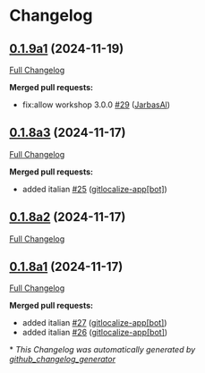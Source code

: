 # Changelog

## [0.1.9a1](https://github.com/OpenVoiceOS/skill-ovos-parrot/tree/0.1.9a1) (2024-11-19)

[Full Changelog](https://github.com/OpenVoiceOS/skill-ovos-parrot/compare/0.1.8a3...0.1.9a1)

**Merged pull requests:**

- fix:allow workshop 3.0.0 [\#29](https://github.com/OpenVoiceOS/skill-ovos-parrot/pull/29) ([JarbasAl](https://github.com/JarbasAl))

## [0.1.8a3](https://github.com/OpenVoiceOS/skill-ovos-parrot/tree/0.1.8a3) (2024-11-17)

[Full Changelog](https://github.com/OpenVoiceOS/skill-ovos-parrot/compare/0.1.8a2...0.1.8a3)

**Merged pull requests:**

- added italian [\#25](https://github.com/OpenVoiceOS/skill-ovos-parrot/pull/25) ([gitlocalize-app[bot]](https://github.com/apps/gitlocalize-app))

## [0.1.8a2](https://github.com/OpenVoiceOS/skill-ovos-parrot/tree/0.1.8a2) (2024-11-17)

[Full Changelog](https://github.com/OpenVoiceOS/skill-ovos-parrot/compare/0.1.8a1...0.1.8a2)

## [0.1.8a1](https://github.com/OpenVoiceOS/skill-ovos-parrot/tree/0.1.8a1) (2024-11-17)

[Full Changelog](https://github.com/OpenVoiceOS/skill-ovos-parrot/compare/0.1.7...0.1.8a1)

**Merged pull requests:**

- added italian [\#27](https://github.com/OpenVoiceOS/skill-ovos-parrot/pull/27) ([gitlocalize-app[bot]](https://github.com/apps/gitlocalize-app))
- added italian [\#26](https://github.com/OpenVoiceOS/skill-ovos-parrot/pull/26) ([gitlocalize-app[bot]](https://github.com/apps/gitlocalize-app))



\* *This Changelog was automatically generated by [github_changelog_generator](https://github.com/github-changelog-generator/github-changelog-generator)*

